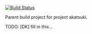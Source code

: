 [![Build Status](https://travis-ci.org/arrancar-technology/akatsuki.png?branch=develop)](https://travis-ci.org/arrancar-technology/akatsuki)

Parent build project for project akatsuki.

TODO: [DK] fill in this...

